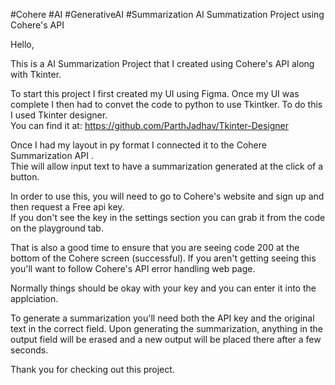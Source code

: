 #Cohere #AI #GenerativeAI #Summarization 
AI Summatization Project using Cohere's API 

Hello,

This is a AI Summarization Project that I created using Cohere's API  along with Tkinter.

To start this project I first created my UI using Figma.  Once my UI was complete I then had to convet the code to python to use Tkintker.  To do this I used Tkinter designer.  
You can find it at:
https://github.com/ParthJadhav/Tkinter-Designer

Once I had my layout in py format I connected it to the Cohere Summarization API .   
Thie will allow input text to have a summarization generated at the click of a button.

In order to use this, you will need to go to Cohere's website and sign up and then request a Free api key.    
If you don't see the key in the settings section you can grab it from the code on the playground tab.

That is also a good time to ensure that you are seeing code 200 at the bottom of the Cohere screen (successful). 
If you aren't getting seeing this you'll want to follow Cohere's API error handling web page.

Normally things should be okay with your key and you can enter it into the applciation.

To generate a summarization you'll need both the API key and the original text in the correct field.
Upon generating the summarization, anything in the output field will be erased and a new output will be placed there after a few seconds.   

Thank you for checking out this project.
